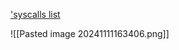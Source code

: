 ['syscalls list](https://blog.rchapman.org/posts/Linux_System_Call_Table_for_x86_64/)

![[Pasted image 20241111163406.png]]